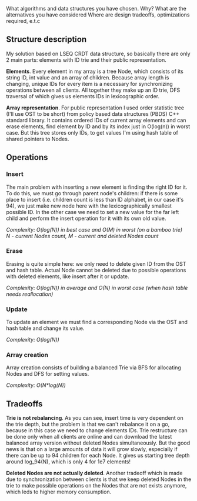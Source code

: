 What algorithms and data structures you have chosen. Why?
What are the alternatives you have considered
Where are design tradeoffs, optimizations required, e.t.c

## Structure description

My solution based on LSEQ CRDT data structure, so basically there are only 2 main parts: 
elements with ID trie and their public representation. 

**Elements**. 
Every element in my array is a tree Node, which consists of its string ID, int value and an array of children.
Because array length is changing, unique IDs for every item is a necessary for synchronizing operations between all clients.
All together they make up an ID trie, DFS traversal of which gives us elements IDs in lexicographic order. 

**Array representation**. 
For public representation I used order statistic tree (I'll use OST to be short) from policy based data structures (PBDS) C++ standard library.
It contains ordered IDs of current array elements and can erase elements, find element by ID and by its index just in O(log(n)) in worst case.
But this tree stores only IDs, to get values I'm using hash table of shared pointers to Nodes.

## Operations

### Insert

The main problem with inserting a new element is finding the right ID for it. To do this, we must go through 
parent node's children: if there is some place to insert (i.e. children count is less than ID alphabet, in our case it's 94),
we just make new node here with the lexicographically smallest possible ID. 
In the other case we need to set a new value for the far left child and perform the insert operation for it with its own old value.

_Complexity: O(log(N)) in best case and O(M) in worst (on a bamboo trie)_  
_N - current Nodes count, M - current and deleted Nodes count_

### Erase

Erasing is quite simple here: we only need to delete given ID from the OST and hash table.
Actual Node cannot be deleted due to possible operations with deleted elements, like insert after it or update.

_Complexity: O(log(N)) in average and O(N) in worst case (when hash table needs reallocation)_

### Update

To update an element we must find a corresponding Node via the OST and hash table and change its value.

_Complexity: O(log(N))_

### Array creation

Array creation consists of building a balanced Trie via BFS for allocating Nodes and DFS for setting values.

_Complexity: O(N*log(N))_

## Tradeoffs

**Trie is not rebalancing**. As you can see, insert time is very dependent on the trie depth, but the problem is that
we can't rebalance it on a go, because in this case we need to change elements IDs. Trie restructure can be done 
only when all clients are online and can download the latest balanced array version without deleted Nodes simultaneously.
But the good news is that on a large amounts of data it will grow slowly, especially if there can be up to 94 children for
each Node. It gives us starting tree depth around log_94(N), which is only 4 for 1e7 elements!

**Deleted Nodes are not actually deleted**. Another tradeoff which is made due to synchronization between clients is that
we keep deleted Nodes in the trie to make possible operations on the Nodes that are not exists anymore, which leds to
higher memory consumption.
